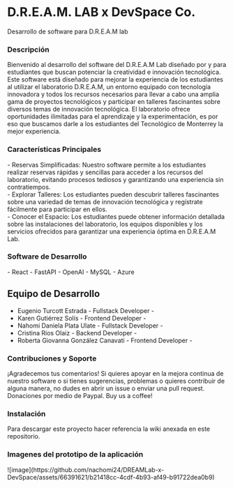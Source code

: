 # D.R.E.A.M. LAB x DevSpace Co.
Desarrollo de software para D.R.E.A.M lab

<h3>Descripción</h3>
Bienvenido al desarrollo del software del D.R.E.A.M Lab diseñado por y para estudiantes que buscan potenciar la creatividad e innovación tecnológica. Este software está diseñado para mejorar la experiencia de los estudiantes al utilizar el laboratorio D.R.E.A.M, un entorno equipado con tecnología innovadora y todos los recursos necesarios para llevar a cabo una amplia gama de proyectos tecnológicos y participar en talleres fascinantes sobre diversos temas de innovación tecnológica. El laboratorio ofrece oportunidades ilimitadas para el aprendizaje y la experimentación, es por eso que buscamos darle a los estudiantes del Tecnológico de Monterrey la mejor experiencia. 

<h3>Características Principales</h3>
-  Reservas Simplificadas: Nuestro software permite a los estudiantes realizar reservas rápidas y sencillas para acceder a los recursos del laboratorio, evitando procesos tediosos y garantizando una experiencia sin contratiempos.<br>
-  Explorar Talleres: Los estudiantes pueden descubrir talleres fascinantes sobre una variedad de temas de innovación tecnológica y regístrate fácilmente para participar en ellos.<br>
-  Conocer el Espacio: Los estudiantes puede obtener información detallada sobre las instalaciones del laboratorio, los equipos disponibles y los servicios ofrecidos para garantizar una experiencia óptima en D.R.E.A.M Lab.

<h3>Software de Desarrollo</h3>
-  React
-  FastAPI 
-  OpenAI
-  MySQL
-  Azure 

## Equipo de Desarrollo
* Eugenio Turcott Estrada - Fullstack Developer - 
* Karen Gutiérrez Solís - Frontend Developer - 
* Nahomi Daniela Plata Ulate - Fullstack Developer - 
* Cristina Ríos Olaiz - Backend Developer - 
* Roberta Giovanna González Canavati - Frontend Developer -
  
<h3>Contribuciones y Soporte</h3>
¡Agradecemos tus comentarios! Si quieres apoyar en la mejora continua de nuestro software o si tienes sugerencias, problemas o quieres contribuir de alguna manera, no dudes en abrir un issue o enviar una pull request. Donaciones por medio de Paypal. Buy us a coffee!

<h3>Instalación</h3>
Para descargar este proyecto hacer referencia la wiki anexada en este repositorio. 

<h3>Imagenes del prototipo de la aplicación</h3>
![image](https://github.com/nachomi24/DREAMLab-x-DevSpace/assets/66391621/b21418cc-4cdf-4b93-af49-b91722dea0b9)



